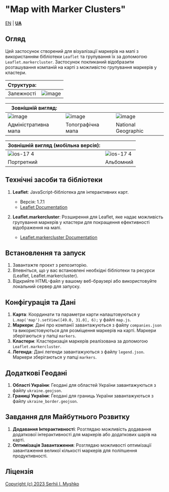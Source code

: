 # "Map with Marker Clusters"

[EN](https://github.com/sergeiown/Map_with_Marker_Clusters/blob/main/README.md)  |  **[UA](https://github.com/sergeiown/Map_with_Marker_Clusters/blob/main/README-UA.md)**

## Огляд

Цей застосунок створений для візуалізації маркерів на мапі з використанням бібліотеки `Leaflet` та групування їх за допомогою `Leaflet.markercluster`. Застосунок покликаний відобразити розташування компаній на карті з можливістю групування маркерів у кластери.

| Структура:  ||
| --- | --- |
| Залежності | ![image](https://github.com/sergeiown/Map_with_Marker_Clusters/assets/112722061/ebd9a2e0-3320-4f11-bde7-d4be272f35fb) |

| Зовнішній вигляд:  |||
| --- | --- | --- |
| ![image](https://github.com/sergeiown/Map_with_Marker_Clusters/assets/112722061/7fa9ef7c-a2d3-4cd4-90b2-dfe4738caf77) | ![image](https://github.com/sergeiown/Map_with_Marker_Clusters/assets/112722061/608e1645-474b-4924-8db6-72fbc7034d18) | ![image](https://github.com/sergeiown/Map_with_Marker_Clusters/assets/112722061/7aec0145-110a-4189-8e8f-47bfcbb015cf) |
| Адміністративна мапа                  | Топографічна мапа                      | National Geographic |

| Зовнішній вигляд (мобільна версія):  ||
| --- | --- |
| ![ios-17 4](https://github.com/sergeiown/Map_with_Marker_Clusters/assets/112722061/bd2f8c1c-f035-49f7-84bd-5ccbe3222332) | ![ios-17 4](https://github.com/sergeiown/Map_with_Marker_Clusters/assets/112722061/d2ad3692-e56d-413a-bbec-4a441bee8170) |
| Портретний | Альбомний |

## Технічні засоби та бібліотеки

1. **Leaflet**: JavaScript-бібліотека для інтерактивних карт.
   - Версія: 1.7.1
   - [Leaflet Documentation](https://leafletjs.com/)

2. **Leaflet.markercluster**: Розширення для Leaflet, яке надає можливість групування маркерів у кластери для покращення ефективності відображення на мапі.
   - [Leaflet.markercluster Documentation](https://github.com/Leaflet/Leaflet.markercluster)

## Встановлення та запуск

1. Завантажте проєкт з репозиторію.
2. Впевніться, що у вас встановлені необхідні бібліотеки та ресурси (Leaflet, Leaflet.markercluster).
3. Відкрийте HTML-файл у вашому веб-браузері або використовуйте локальний сервер для запуску.

## Конфігурація та Дані

1. **Карта**: Координати та параметри карти налаштовуються у `L.map('map').setView([49.0, 31.0], 6);` у файлі `map.js`.
2. **Маркери**: Дані про компанії завантажуються з файлу `companies.json` та використовуються для розміщення маркерів на карті. Маркери зберігаються у папці `markers`.
3. **Кластери**: Кластеризація маркерів реалізована за допомогою `Leaflet.markercluster`.
4. **Легенда**: Дані легенди завантажуються з файлу `legend.json`. Маркери зберігаються у папці `markers`.

## Додаткові Геодані

1. **Області України**: Геодані для областей України завантажуються з файлу `ukraine.geojson`.
2. **Границі України**: Геодані для границь України завантажуються з файлу `ukraine_border.geojson`.

## Завдання для Майбутнього Розвитку

1. **Додавання Інтерактивності**: Розглядаю можливість додавання додаткової інтерактивності для маркерів або додаткових шарів на карті.
2. **Оптимізація Завантаження**: Розглядаю можливості оптимізації завантаження великої кількості маркерів для поліпшення продуктивності.

## Ліцензія

[Copyright (c) 2023 Serhii I. Myshko](https://github.com/sergeiown/Map_with_Marker_Clusters/blob/main/LICENSE)
